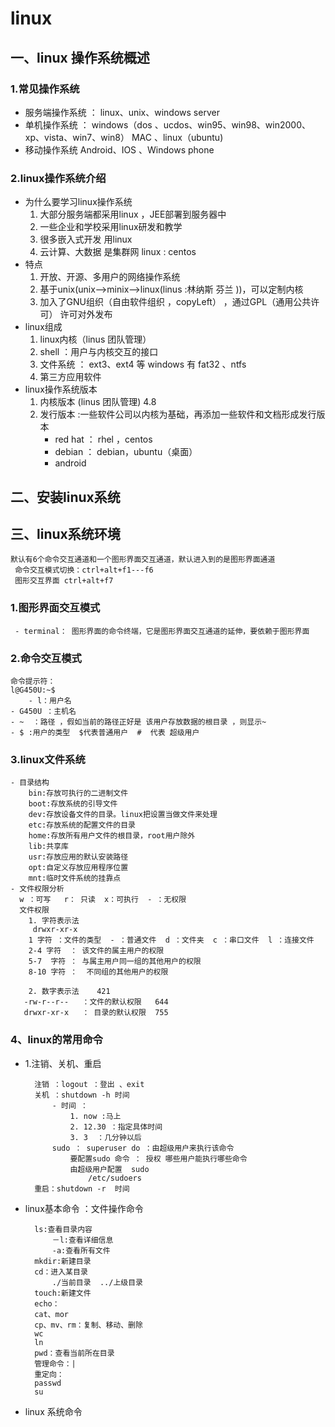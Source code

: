 # linux
##	一、linux 操作系统概述
### 1.常见操作系统
- 服务端操作系统 ： linux、unix、windows server 
- 单机操作系统 ： windows（dos 、ucdos、win95、win98、win2000、xp、vista、win7、win8） MAC 、linux（ubuntu)
- 移动操作系统 Android、IOS 、Windows phone

### 2.linux操作系统介绍
- 为什么要学习linux操作系统
	1. 大部分服务端都采用linux ，JEE部署到服务器中
	2. 一些企业和学校采用linux研发和教学
	3. 很多嵌入式开发 用linux
	4. 云计算、大数据 是集群网  linux : centos
- 特点
	1. 开放、开源、多用户的网络操作系统
	2. 基于unix(unix-->minix-->linux(linus :林纳斯 芬兰 ))，可以定制内核
	3. 加入了GNU组织（自由软件组织 ，copyLeft） ，通过GPL（通用公共许可） 许可对外发布  
- linux组成
	1. linux内核（linus 团队管理）
	2. shell ：用户与内核交互的接口
	3. 文件系统 ： ext3、ext4 等  windows 有 fat32  、ntfs
	4. 第三方应用软件
- linux操作系统版本
	1. 内核版本 (linus 团队管理)  4.8
	2. 发行版本  :一些软件公司以内核为基础，再添加一些软件和文档形成发行版本
		- red hat  ： rhel ，centos
	   - debian   ： debian，ubuntu（桌面）
	   - android
	   
	   
## 二、安装linux系统
## 三、linux系统环境
	默认有6个命令交互通道和一个图形界面交互通道，默认进入到的是图形界面通道
     命令交互模式切换：ctrl+alt+f1---f6
     图形交互界面 ctrl+alt+f7

### 1.图形界面交互模式
     - terminal： 图形界面的命令终端，它是图形界面交互通道的延伸，要依赖于图形界面

### 2.命令交互模式

	命令提示符：
	l@G450U:~$ 
        - l：用户名
	- G450U ：主机名
	- ~  ：路径 ，假如当前的路径正好是 该用户存放数据的根目录 ，则显示~
	- $ :用户的类型  $代表普通用户  #  代表 超级用户

### 3.linux文件系统
	- 目录结构
		bin:存放可执行的二进制文件
		boot:存放系统的引导文件
		dev:存放设备文件的目录。linux把设置当做文件来处理
		etc:存放系统的配置文件的目录
		home:存放所有用户文件的根目录，root用户除外
		lib:共享库
		usr:存放应用的默认安装路径
		opt:自定义存放应用程序位置
		mnt:临时文件系统的挂靠点
    - 文件权限分析
      w ：可写   r： 只读  x：可执行  - ：无权限
      文件权限
		1. 字符表示法
         drwxr-xr-x
		1 字符 ：文件的类型  - ：普通文件  d ：文件夹  c ：串口文件  l ：连接文件
		2-4 字符  ： 该文件的属主用户的权限 
		5-7  字符 ： 与属主用户同一组的其他用户的权限
		8-10 字符 ：  不同组的其他用户的权限
		
		2. 数字表示法	421
	   -rw-r--r--   ：文件的默认权限   644
	   drwxr-xr-x   ： 目录的默认权限  755

### 4、linux的常用命令
* 1.注销、关机、重启

		注销 ：logout ：登出 、exit
		关机 ：shutdown -h 时间
			- 时间 ：
			    1. now :马上
			    2. 12.30 ：指定具体时间
			    3. 3  ：几分钟以后
			sudo ： superuser do ：由超级用户来执行该命令
				要配置sudo 命令 ： 授权 哪些用户能执行哪些命令
				由超级用户配置  sudo 
					/etc/sudoers
		重启：shutdown -r  时间
				
* linux基本命令 ：文件操作命令

		ls:查看目录内容
			－l:查看详细信息
			-a:查看所有文件
		mkdir:新建目录
		cd：进入某目录
			./当前目录	../上级目录
		touch:新建文件
		echo：
		cat、mor
		cp、mv、rm：复制、移动、删除
		wc
		ln
		pwd：查看当前所在目录
		管理命令：|
		重定向：
		passwd
		su
* linux 系统命令
       